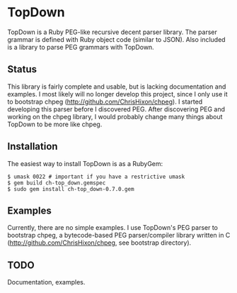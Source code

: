 # TopDown

TopDown is a Ruby PEG-like recursive decent parser library. The parser grammar is defined with Ruby object code (similar to JSON). Also included is a library to parse PEG grammars with TopDown.

## Status

This library is fairly complete and usable, but is lacking documentation and examples. I most likely will no longer develop this project, since I only use it to bootstrap chpeg (http://github.com/ChrisHixon/chpeg). I started developing this parser before I discovered PEG. After discovering PEG and working on the chpeg library, I would probably change many things about TopDown to be more like chpeg.

## Installation

The easiest way to install TopDown is as a RubyGem:

    $ umask 0022 # important if you have a restrictive umask
    $ gem build ch-top_down.gemspec
    $ sudo gem install ch-top_down-0.7.0.gem
  
## Examples

Currently, there are no simple examples. I use TopDown's PEG parser to bootstrap chpeg, a bytecode-based PEG parser/compiler library written in C (http://github.com/ChrisHixon/chpeg, see bootstrap directory).
  
## TODO

Documentation, examples.
